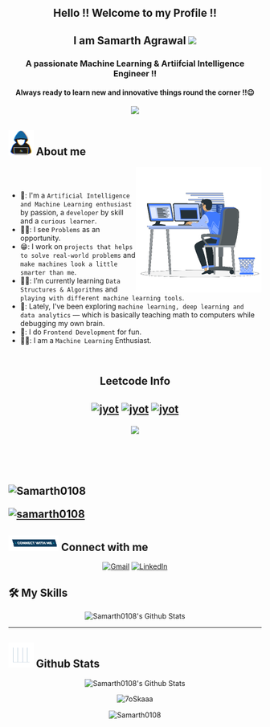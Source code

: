 <h2 align="center">
  <a target="_blank">
  </a> 
  Hello !! Welcome to my Profile !!
  <h2 align="center">
	  I am Samarth Agrawal 
  <a target="_blank">
    <img src="https://github.com/JayantGoel001/JayantGoel001/blob/master/GIF/Hi.gif" width="40px" />
  </a>
  </h2>
</h2>

<h3 align="center">A passionate Machine Learning & Artiifcial Intelligence Engineer !! </h3>
<h4 align="center">Always ready to learn new and innovative things round the corner !!😉</h4>

<p align="center">
  <img src="https://readme-typing-svg.herokuapp.com?font=Courier+New&color=%234169E1&size=25&center=true&vCenter=true&width=600&height=100&lines=Machine+Learning+Enthusiast;Real+World+Problem+Solver;Competitive+Programmer;Frontend+Developer;Computer+Science+And+Engineering+Student">
</p>

## <picture><img src = "https://github.com/Samarth0108/Samarth0108/blob/main/about_me.gif" width = 50px></picture> About me

<picture> <img align="right" src="https://github.com/Samarth0108/Samarth0108/blob/main/Right_Side.gif" width = 250px></picture>

<br><br>
- 🏫: I'm a `Artificial Intelligence and Machine Learning enthusiast` by passion, a `developer` by skill and a `curious learner`. 
- 👨‍💻: I see `Problems` as an opportunity.
- 😁: I work on `projects that helps to solve real-world problems` and `make machines look a little smarter than me`. 
- 👨‍🎓: I’m currently learning `Data Structures & Algorithms` and `playing with different machine learning tools`.
- 📱: Lately, I've been exploring `machine learning, deep learning and data analytics` — which is basically teaching math to computers while debugging my own brain.  
- 📝: I do `Frontend Development` for fun.
- 💪🏽: I am a `Machine Learning` Enthusiast.
<br>

<h2 align="center">Leetcode Info<h2>  
<p align="center">
  <a href="https://leetcode.com/u/samarthag01/" target="_blank"><img align="center" src="https://assets.leetcode.com/static_assets/others/2550.gif" alt="jyot" height="200" width="200" /></a>
  <a href="https://leetcode.com/u/samarthag01/" target="_blank"><img align="center" src="https://assets.leetcode.com/static_assets/marketing/2024-50.gif" alt="jyot" height="200" width="200" /></a>
  <a href="https://leetcode.com/u/samarthag01/" target="_blank"><img align="center" src="https://assets.leetcode.com/static_assets/marketing/2024-100.gif" alt="jyot" height="200" width="200" /></a>
</p>
<p align="center">
  
  <img  align=top flex-grow=1 src="https://leetcard.jacoblin.cool/samarthag01?theme=dark&font=Nunito&ext=heatmap" />  
</p>
<br><br>

<p align="left"> <img src="https://komarev.com/ghpvc/?username=Samarth0108&label=Profile%20views&color=0e75b6&style=flat" alt="Samarth0108" /> </p>

<p align="left"> <a href="https://github.com/ryo-ma/github-profile-trophy"><img src="https://github-profile-trophy.vercel.app/?username=samarth0108" alt="samarth0108" /></a> </p>

## <picture> <img src="https://github.com/Samarth0108/Samarth0108/blob/main/Connect-with-me.gif" width="100px"> </picture> Connect with me
<p align="center">
	<a href="mailto:samarthagrawal0808@gmail.com"><img  height = 30px; img src="https://img.shields.io/badge/gmail-%23EA4335.svg?style=plastic&logo=gmail&logoColor=white" target="_blank" alt="Gmail"/></a>
	<a href="https://www.linkedin.com/in/samarth-agrawal-bbb50a253/"><img  height = 30px; src="https://img.shields.io/badge/linkedin-%230A66C2.svg?style=plastic&logo=linkedin&logoColor=white" target="_blank" alt="LinkedIn"/></a>
</p>

## 🛠️ My Skills

<p align="center">
	    <img alt="Samarth0108's Github Stats" src="https://skillicons.dev/icons?i=java,kotlin,androidstudio,gradle,javascript,nodejs,mongodb,express,npm,html,css,c,git,github,firebase" height="180px"/> 

---

## <picture> <img src = "https://github.com/Samarth0108/Samarth0108/blob/main/Statistics.gif" width = 50px>  </picture> Github Stats

<p align="center">
	    <img alt="Samarth0108's Github Stats" src="https://github-readme-stats.vercel.app/api?username=Samarth0108&show_icons=true&count_private=true&locale=en&theme=dark&layout=compact" height="230px"/>
</p>
<p align="center">
	  <img src="https://github-readme-stats.vercel.app/api/top-langs?username=Samarth0108&layout=compact&show_icons=true&locale=en&theme=dark" alt="7oSkaaa" height="230px"/>
<div align="center">
<p><img align="center" src="https://github-readme-streak-stats.herokuapp.com/?user=Samarth0108&theme=dark" alt="Samarth0108" /></p>
</div>
</p>
<br/>
<p align="center">
</p>

